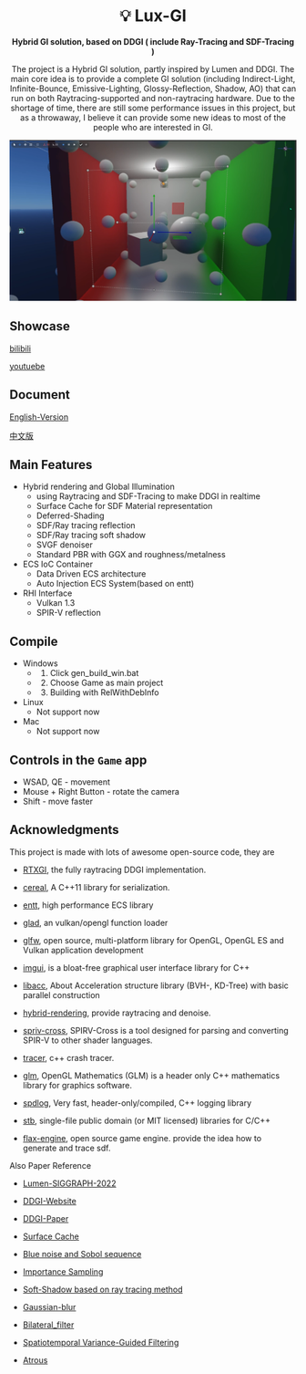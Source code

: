 
<div align="center">

# 💡 Lux-GI

**Hybrid GI solution, based on DDGI ( include  Ray-Tracing and SDF-Tracing )**

The project is a Hybrid GI solution, partly inspired by Lumen and DDGI. The main core idea is to provide a complete GI solution (including Indirect-Light, Infinite-Bounce, Emissive-Lighting, Glossy-Reflection, Shadow, AO) that can run on both Raytracing-supported and non-raytracing hardware. Due to the shortage of time, there are still some performance issues in this project, but as a throwaway, I believe it can provide some new ideas to most of the people who are interested in GI.

</div>



![Overview](./images/overview.png)

## Showcase

[bilibili](https://www.bilibili.com/video/BV1NM411y7sv/)

[youtuebe](https://www.youtube.com/watch?v=RfRbWnsdwx0)

## Document

[English-Version](./English.md)

[中文版](./Chinese.md)


## Main Features
* Hybrid rendering and Global Illumination
  * using Raytracing and SDF-Tracing to make DDGI in realtime
  * Surface Cache for SDF Material representation
  * Deferred-Shading
  * SDF/Ray tracing reflection
  * SDF/Ray tracing soft shadow
  * SVGF denoiser
  * Standard PBR with GGX and roughness/metalness
* ECS IoC Container
  * Data Driven ECS architecture
  * Auto Injection ECS System(based on entt)
* RHI Interface 
  * Vulkan 1.3 
  * SPIR-V reflection

## Compile
* Windows
  * 1. Click gen_build_win.bat
  * 2. Choose Game as main project
  * 3. Building with RelWithDebInfo
* Linux
  * Not support now
* Mac
  * Not support now

## Controls in the `Game` app

* WSAD, QE - movement
* Mouse + Right Button - rotate the camera
* Shift - move faster


## Acknowledgments

This project is made with lots of awesome open-source code, they are

* [RTXGI](https://github.com/NVIDIAGameWorks/RTXGI), the fully raytracing DDGI implementation.

* [cereal](https://github.com/USCiLab/cereal), A C++11 library for serialization.

* [entt](https://github.com/skypjack/entt), high performance ECS library

* [glad](https://github.com/Dav1dde/glad), an vulkan/opengl function loader

* [glfw](https://github.com/glfw/glfw), open source, multi-platform library for OpenGL, OpenGL ES and Vulkan application development

* [imgui](https://github.com/ocornut/imgui), is a bloat-free graphical user interface library for C++

* [libacc](https://github.com/nmoehrle/libacc), About
Acceleration structure library (BVH-, KD-Tree) with basic parallel construction

* [hybrid-rendering](https://github.com/diharaw/hybrid-rendering), provide raytracing and denoise.

* [spriv-cross](https://github.com/KhronosGroup/SPIRV-Cross), SPIRV-Cross is a tool designed for parsing and converting SPIR-V to other shader languages.

* [tracer](https://github.com/mensinda/tracer.git), c++ crash tracer.

* [glm](https://github.com/g-truc/glm), OpenGL Mathematics (GLM) is a header only C++ mathematics library for graphics software.

* [spdlog](https://github.com/gabime/spdlog), Very fast, header-only/compiled, C++ logging library

* [stb](https://github.com/nothings/stb), single-file public domain (or MIT licensed) libraries for C/C++

* [flax-engine](https://github.com/FlaxEngine/FlaxEngine), open source game engine. provide the idea how to generate and trace sdf.

Also Paper Reference

* [Lumen-SIGGRAPH-2022](https://advances.realtimerendering.com/s2022/SIGGRAPH2022-Advances-Lumen-Wright%20et%20al.pdf)

* [DDGI-Website](https://morgan3d.github.io/articles/2019-04-01-ddgi/)

* [DDGI-Paper](https://jcgt.org/published/0008/02/01/)

* [Surface Cache](https://docs.unrealengine.com/5.0/en-US/lumen-technical-details-in-unreal-engine/)

* [Blue noise and Sobol sequence](https://belcour.github.io/blog/slides/2019-sampling-bluenoise/index.html)

* [Importance Sampling](https://learnopengl.com/PBR/IBL/Specular-IBL)

* [Soft-Shadow based on ray tracing method](https://blog.demofox.org/2020/05/16/using-blue-noise-for-raytraced-soft-shadows/) 

* [Gaussian-blur](http://rastergrid.com/blog/2010/09/efficient-gaussian-blur-with-linear-sampling/)

* [Bilateral_filter](https://en.wikipedia.org/wiki/Bilateral_filter)

* [Spatiotemporal Variance-Guided Filtering](https://research.nvidia.com/publication/2017-07_spatiotemporal-variance-guided-filtering-real-time-reconstruction-path-traced) 

* [Atrous](https://jo.dreggn.org/home/2010_atrous.pdf) 